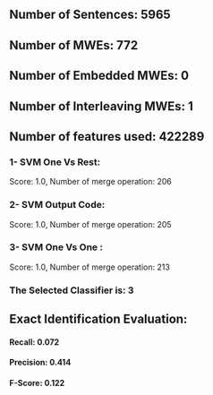 ## Number of Sentences: 5965
## Number of MWEs: 772

## Number of Embedded MWEs: 0

## Number of Interleaving MWEs: 1
## Number of features used: 422289

### 1- SVM One Vs Rest: 
Score: 1.0, Number of merge operation: 206
### 2- SVM Output Code: 
Score: 1.0, Number of merge operation: 205
### 3- SVM One Vs One : 
Score: 1.0, Number of merge operation: 213
### The Selected Classifier is: 3
## Exact Identification Evaluation: 
#### Recall: 0.072
#### Precision: 0.414
#### F-Score: 0.122
